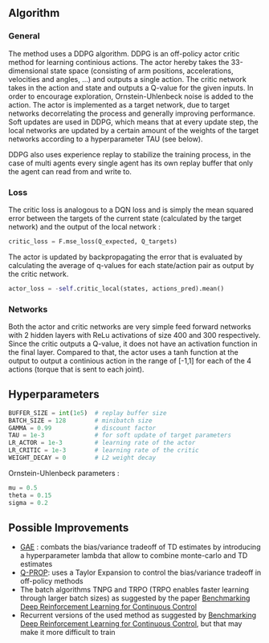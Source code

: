 ## Algorithm 

### General 

The method uses a DDPG algorithm. DDPG is an off-policy actor critic method for learning continious actions. The actor hereby takes the 33-dimensional state space (consisting of arm positions, accelerations, 
velocities and angles, ...) and outputs a single action. The critic network takes in the action and state and outputs a Q-value for the given inputs. In order to encourage
exploration, Ornstein-Uhlenbeck noise is added to the action. 
The actor is implemented as a target network, due to target networks decorrelating the process and generally improving performance. Soft updates are used in DDPG, which means 
that at every update step, the local networks are updated by a certain amount of the weights of the target networks according to a hyperparameter TAU (see below). 

DDPG also uses experience replay to stabilize the training process, in the case of multi agents every single agent has its own replay buffer that only the agent can read from and write to. 

### Loss  

The critic loss is analogous to a DQN loss and is simply the mean squared error between the targets of the current state (calculated by the target network) and the 
output of the local network : 

```python 
critic_loss = F.mse_loss(Q_expected, Q_targets)
```


The actor is updated by backpropagating the error that is evaluated by calculating the average of q-values for each state/action pair as output by the critic network. 

```python 
actor_loss = -self.critic_local(states, actions_pred).mean()
```

### Networks 

Both the actor and critic networks are very simple feed forward networks with 2 hidden layers with ReLu activations of size 400 and 300 respectively. 
Since the critic outputs a Q-value, it does not have an activation function in the final layer. Compared to that, the actor uses a tanh function at the output to output a continious action in the range of [-1,1] for each of the 4 actions (torque that is sent to each joint). 

## Hyperparameters 

```python 
BUFFER_SIZE = int(1e5)  # replay buffer size
BATCH_SIZE = 128        # minibatch size
GAMMA = 0.99            # discount factor
TAU = 1e-3              # for soft update of target parameters
LR_ACTOR = 1e-3         # learning rate of the actor 
LR_CRITIC = 1e-3        # learning rate of the critic
WEIGHT_DECAY = 0        # L2 weight decay
```
Ornstein-Uhlenbeck parameters : 

```python 
mu = 0.5 
theta = 0.15
sigma = 0.2
```

## Possible Improvements 

- [GAE](https://arxiv.org/abs/1506.02438) : combats the bias/variance tradeoff of TD estimates by introducing a hyperparameter lambda that allow to combine monte-carlo and TD estimates
- [Q-PROP](https://arxiv.org/abs/1611.02247): uses a Taylor Expansion to control the bias/variance tradeoff in off-policy methods 
- The batch algorithms TNPG and TRPO (TRPO enables faster learning through larger batch sizes) as suggested by the paper [Benchmarking Deep Reinforcement Learning for Continuous Control](https://arxiv.org/abs/1604.06778)
- Recurrent versions of the used method as suggested by [Benchmarking Deep Reinforcement Learning for Continuous Control](https://arxiv.org/abs/1604.06778), but that may make it more difficult to train 

